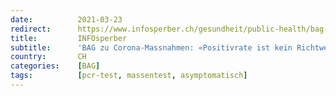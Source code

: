 ```yaml
---
date:          2021-03-23
redirect:      https://www.infosperber.ch/gesundheit/public-health/bag-zu-corona-massnahmen-positivrate-ist-kein-richtwert-mehr/
title:         INFOsperber
subtitle:      'BAG zu Corona-Massnahmen: «Positivrate ist kein Richtwert mehr»'
country:       CH
categories:    [BAG]
tags:          [pcr-test, massentest, asymptomatisch]
---
```

